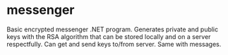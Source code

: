 # messenger
Basic encrypted messenger .NET program. Generates private and public keys with the RSA algorithm that can be stored locally and on a server respectfully. Can get and send keys to/from server. Same with messages.
